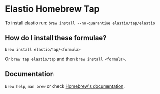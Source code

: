 # Elastio Homebrew Tap

To install elastio run:
`brew install --no-quarantine elastio/tap/elastio`

## How do I install these formulae?

`brew install elastio/tap/<formula>`

Or `brew tap elastio/tap` and then `brew install <formula>`.

## Documentation

`brew help`, `man brew` or check [Homebrew's documentation](https://docs.brew.sh).
